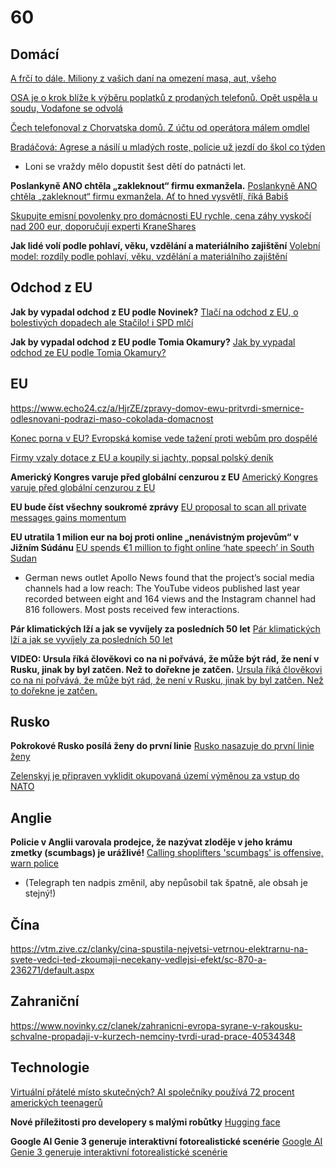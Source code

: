 # 60

## Domácí

[A frčí to dále. Miliony z vašich daní na omezení masa, aut, všeho](https://www.parlamentnilisty.cz/arena/monitor/A-frci-to-dale-Miliony-z-vasich-dani-na-omezeni-masa-aut-vseho-778380)

[OSA je o krok blíže k výběru poplatků z prodaných telefonů. Opět uspěla u soudu, Vodafone se odvolá ](https://www.lupa.cz/aktuality/osa-je-o-krok-blize-k-vyberu-poplatku-z-prodanych-telefonu-opet-uspela-u-soudu-vodafone-se-odvola/)

[Čech telefonoval z Chorvatska domů. Z účtu od operátora málem omdlel](https://www.novinky.cz/clanek/internet-a-pc-mobil-cech-telefonoval-z-chorvatska-domu-z-uctu-od-operatora-malem-omdlel-40533576)

[Bradáčová: Agrese a násilí u mladých roste, policie už jezdí do škol co týden](https://www.novinky.cz/clanek/domaci-bradacova-agrese-a-nasili-u-mladych-roste-policie-uz-jezdi-do-skol-co-tyden-40533408)
  -  Loni se vraždy mělo dopustit šest dětí do patnácti let.

**Poslankyně ANO chtěla „zakleknout“ firmu exmanžela.** [Poslankyně ANO chtěla „zakleknout“ firmu exmanžela. Ať to hned vysvětlí, říká Babiš](https://www.idnes.cz/zpravy/domaci/margita-balastikova-poslankyne-ano-zneuziti-funkce-nahravky-andrej-babis.A250812_095053_domaci_misl)

[Skupujte emisní povolenky pro domácnosti EU rychle, cena záhy vyskočí nad 200 eur, doporučují experti KraneShares](https://zpravy.kurzy.cz/824799-skupujte-emisni-povolenky-pro-domacnosti-eu-rychle-cena-zahy-vyskoci-nad-200-eur-doporucuji/)

**Jak lidé volí podle pohlaví, věku, vzdělání a materiálního zajištění** [Volební model: rozdíly podle pohlaví, věku, vzdělání a materiálního zajištění](https://www.stem.cz/volebni-model-rozdily-podle-pohlavi-veku-vzdelani-a-materialniho-zajisteni/)

## Odchod z EU

**Jak by vypadal odchod z EU podle Novinek?** [Tlačí na odchod z EU, o bolestivých dopadech ale Stačilo! i SPD mlčí](https://www.seznamzpravy.cz/clanek/volby-do-poslanecke-snemovny-tlaci-na-odchod-z-eu-o-bolestivych-dopadech-ale-stacilo-i-spd-mlci-282916)

**Jak by vypadal odchod z EU podle Tomia Okamury?** [Jak by vypadal odchod ze EU podle Tomia Okamury?](https://x.com/tomio_cz/status/1952456173753356749)

## EU

https://www.echo24.cz/a/HjrZE/zpravy-domov-ewu-pritvrdi-smernice-odlesnovani-podrazi-maso-cokolada-domacnost

[Konec porna v EU? Evropská komise vede tažení proti webům pro dospělé](https://www.seznamzpravy.cz/clanek/ekonomika-byznys-trendy-analyzy-konec-porna-v-eu-evropska-komise-vede-tazeni-proti-webum-pro-dospele-283614)

[Firmy vzaly dotace z EU a koupily si jachty, popsal polský deník ](https://www.forum24.cz/firmy-vzaly-dotace-z-eu-a-koupily-si-jachty-popsal-polsky-denik)

**Americký Kongres varuje před globální cenzurou z EU** [Americký Kongres varuje před globální cenzurou z EU](https://www.echo24.cz/a/HYGnk/zpravy-svet-evropska-dsa-zavadi-globalni-cenzuru-zni-z-americkeho-kongresu)

**EU bude číst všechny soukromé zprávy** [EU proposal to scan all private messages gains momentum ](https://cointelegraph.com/news/eu-chat-control-plan-gains-support-threatens-encryption)

**EU utratila 1 milion eur na boj proti online „nenávistným projevům“ v Jižním Súdánu** [EU spends €1 million to fight online ‘hate speech’ in South Sudan ](https://brusselssignal.eu/2025/08/eu-spends-e1-million-to-fight-online-hate-speech-in-south-sudan/)
  -  German news outlet Apollo News found that the project’s social media channels had a low reach: The YouTube videos published last year recorded between eight and 164 views and the Instagram channel had 816 followers. Most posts received few interactions.

**Pár klimatických lží a jak se vyvíjely za posledních 50 let** [Pár klimatických lží a jak se vyvíjely za posledních 50 let](https://chatgpt.com/share/689491de-41e4-800e-8040-f58260df7420)

**VIDEO: Ursula říká člověkovi co na ni pořvává, že může být rád, že není v Rusku, jinak by byl zatčen. Než to dořekne je zatčen.** [Ursula říká člověkovi co na ni pořvává, že může být rád, že není v Rusku, jinak by byl zatčen. Než to dořekne je zatčen.](https://x.com/TEAPARTYcz/status/1953504226362978691)

## Rusko

**Pokrokové Rusko posílá ženy do první linie** [Rusko nasazuje do první linie ženy](https://www.novinky.cz/clanek/valka-na-ukrajine-rusko-nasazuje-do-prvni-linie-zeny-40532857)

[Zelenskyj je připraven vyklidit okupovaná území výměnou za vstup do NATO](https://www.novinky.cz/clanek/valka-na-ukrajine-zelenskyj-je-pripraven-vyklidit-okupovana-uzemi-vymenou-za-vstup-do-nato-40533851)

## Anglie 

**Policie v Anglii varovala prodejce, že nazývat zloděje v jeho krámu zmetky (scumbags) je urážlivé!** [Calling shoplifters 'scumbags' is offensive, warn police](https://www.yahoo.com/news/articles/calling-shoplifters-scumbags-offensive-warn-135511636.html?guccounter=1&guce_referrer=aHR0cHM6Ly93d3cuZ29vZ2xlLmNvbS8&guce_referrer_sig=AQAAAF6e3VkTl9ENAkBIeYqbkk4BmM4TsX2gnAHsg-eoKkTye7zx8WNj30Wny8Ra2MKSAkkdsqswpMpZAeJLYVQwdJlUm-c_QiSJdfSSRn584YlqNT5Wzml8WhG1CTeosOO5ObJE0vnc1Z_MIAyHoYWAxy1Utv9tn4UwveOVQiAlRSiZ)
  -  (Telegraph ten nadpis změnil, aby nepůsobil tak špatně, ale obsah je stejný!)

## Čína

https://vtm.zive.cz/clanky/cina-spustila-nejvetsi-vetrnou-elektrarnu-na-svete-vedci-ted-zkoumaji-necekany-vedlejsi-efekt/sc-870-a-236271/default.aspx

## Zahraniční

https://www.novinky.cz/clanek/zahranicni-evropa-syrane-v-rakousku-schvalne-propadaji-v-kurzech-nemciny-tvrdi-urad-prace-40534348

## Technologie

[Virtuální přátelé místo skutečných? AI společníky používá 72 procent amerických teenagerů](https://www.novinky.cz/clanek/internet-a-pc-ai-virtualni-pratele-misto-skutecnych-ai-spolecniky-pouziva-72-procent-americkych-teenageru-40531421)

**Nové příležitosti pro developery s malými robůtky** [Hugging face](https://www.youtube.com/watch?v=xukv_Ew5t1Q)

**Google AI Genie 3 generuje interaktivní fotorealistické scenérie** [Google AI Genie 3 generuje interaktivní fotorealistické scenérie](https://www.youtube.com/watch?v=PDKhUknuQDg)
